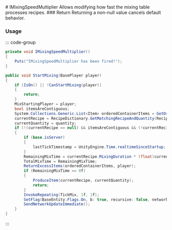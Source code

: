 <Badge type="danger" text="Carbon Compatible"/>
# IMixingSpeedMultiplier
Allows modifying how fast the mixing table processes recipes.
### Return
Returning a non-null value cancels default behavior.

### Usage
::: code-group
```csharp [Example]
private void IMixingSpeedMultiplier()
{
	Puts("IMixingSpeedMultiplier has been fired!");
}
```
```csharp [Source — Assembly-CSharp @ MixingTable]
public void StartMixing(BasePlayer player)
{
	if (IsOn() || !CanStartMixing(player))
	{
		return;
	}
	MixStartingPlayer = player;
	bool itemsAreContiguous;
	System.Collections.Generic.List<Item> orderedContainerItems = GetOrderedContainerItems(base.inventory, out itemsAreContiguous);
	currentRecipe = RecipeDictionary.GetMatchingRecipeAndQuantity(Recipes, orderedContainerItems, out var quantity);
	currentQuantity = quantity;
	if (!(currentRecipe == null) && itemsAreContiguous && (!currentRecipe.RequiresBlueprint || !(currentRecipe.ProducedItem != null) || player.blueprints.HasUnlocked(currentRecipe.ProducedItem)))
	{
		if (base.isServer)
		{
			lastTickTimestamp = UnityEngine.Time.realtimeSinceStartup;
		}
		RemainingMixTime = currentRecipe.MixingDuration * (float)currentQuantity;
		TotalMixTime = RemainingMixTime;
		ReturnExcessItems(orderedContainerItems, player);
		if (RemainingMixTime == 0f)
		{
			ProduceItem(currentRecipe, currentQuantity);
			return;
		}
		InvokeRepeating(TickMix, 1f, 1f);
		SetFlag(BaseEntity.Flags.On, b: true, recursive: false, networkupdate: false);
		SendNetworkUpdateImmediate();
	}
}

```
:::
